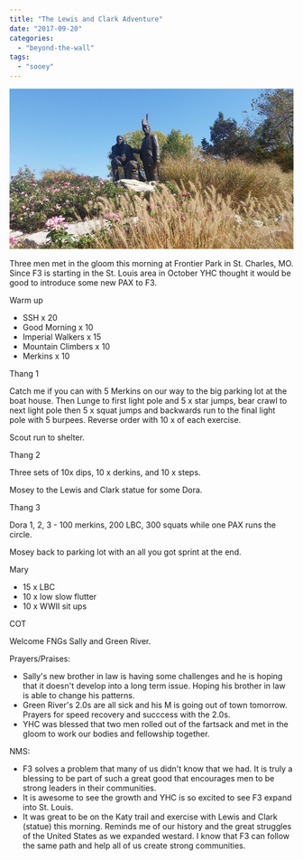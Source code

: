 ```yaml
---
title: "The Lewis and Clark Adventure"
date: "2017-09-20"
categories: 
  - "beyond-the-wall"
tags: 
  - "sooey"
---
```


![frontier_park](images/frontier_park.jpg)

Three men met in the gloom this morning at Frontier Park in St. Charles, MO. Since F3 is starting in the St. Louis area in October YHC thought it would be good to introduce some new PAX to F3.

Warm up

- SSH x 20
- Good Morning x 10
- Imperial Walkers x 15
- Mountain Climbers x 10
- Merkins x 10

Thang 1

Catch me if you can with 5 Merkins on our way to the big parking lot at the boat house. Then Lunge to first light pole and 5 x star jumps, bear crawl to next light pole then 5 x squat jumps and backwards run to the final light pole with 5 burpees. Reverse order with 10 x of each exercise.

Scout run to shelter.

Thang 2

Three sets of 10x dips, 10 x derkins, and 10 x steps.

Mosey to the Lewis and Clark statue for some Dora.

Thang 3

Dora 1, 2, 3 - 100 merkins, 200 LBC, 300 squats while one PAX runs the circle.

Mosey back to parking lot with an all you got sprint at the end.

Mary

- 15 x LBC
- 10 x low slow flutter
- 10 x WWII sit ups

COT

Welcome FNGs Sally and Green River.

Prayers/Praises:

- Sally's new brother in law is having some challenges and he is hoping that it doesn't develop into a long term issue. Hoping his brother in law is able to change his patterns.
- Green River's 2.0s are all sick and his M is going out of town tomorrow. Prayers for speed recovery and succcess with the 2.0s.
- YHC was blessed that two men rolled out of the fartsack and met in the gloom to work our bodies and fellowship together.

NMS:

- F3 solves a problem that many of us didn't know that we had. It is truly a blessing to be part of such a great good that encourages men to be strong leaders in their communities.
- It is awesome to see the growth and YHC is so excited to see F3 expand into St. Louis.
- It was great to be on the Katy trail and exercise with Lewis and Clark (statue) this morning. Reminds me of our history and the great struggles of the United States as we expanded westard. I know that F3 can follow the same path and help all of us create strong communities.
